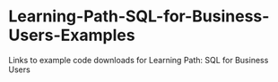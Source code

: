 # Learning-Path-SQL-for-Business-Users-Examples
Links to example code downloads for Learning Path: SQL for Business Users
